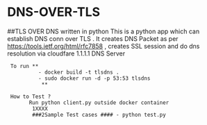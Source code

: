 # DNS-OVER-TLS
##TLS OVER DNS written in python
This is a python  app which can establish DNS conn over TLS .
It creates DNS Packet as per  https://tools.ietf.org/html/rfc7858 , creates SSL session and do dns resolution via  cloudfare 1.1.1.1 DNS Server

     
     
     To run ** 
              - docker build -t tlsdns .
              - sudo docker run -d -p 53:53 tlsdns
               **
              
     How to Test ?
           Run python client.py outside docker container 
            1XXXX 
            ###2Sample Test cases #### - python test.py





